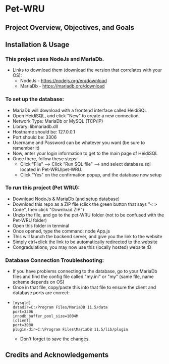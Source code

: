 # Pet-WRU

## Project Overview, Objectives, and Goals

## Installation & Usage
### This project uses NodeJs and MariaDb.
- Links to download them (download the version that correlates with your OS):
  - NodeJs - https://nodejs.org/en/download
  - MariaDb - https://mariadb.org/download

### To set up the database:
  - MariaDb will download with a frontend interface called HeidiSQL
  - Open HeidiSQL, and click "New" to create a new connection.
  - Network Type: MariaDb or MySQL (TCP/IP)
  - Library: libmariadb.dll
  - Hostname should be: 127.0.0.1
  - Port should be: 3306
  - Username and Password can be whatever you want (be sure to remember it)
  - Now, enter your login information to get to the main page of HeidiSQL
  - Once there, follow these steps:
    - Click "File" --> Click "Run SQL file" --> and select database.sql located in Pet-WRU/pet-WRU.
    - Click "Yes" on the confirmation popup, and the database now setup

### To run this project (Pet WRU):
  - Download NodeJs & MariaDb (and setup database)
  - Download this repo as a ZIP file (click the green button that says "< > Code", then click "Download ZIP")
  - Unzip the file, and go to the pet-WRU folder (not to be confused with the Pet-WRU folder)
  - Open this folder in terminal
  - Once opened, type the command: node App.js
  - This will launch the backend server, and give you the link to the website
  - Simply ctrl+click the link to be automatically redirected to the website
  - Congradulations, you may now use this (locally hosted) website :D

### Database Connection Troubleshooting:
  - If you have problems connecting to the database, go to your MariaDb files and find the config file called "my.ini" or "my" (same file, name scheme depends on OS)
  - Once in that file, copy/paste this into that file to ensure the client and database ports are correct:
-     [mysqld]
      datadir=C:/Program Files/MariaDB 11.5/data
      port=3306
      innodb_buffer_pool_size=1004M
      [client]
      port=3000
      plugin-dir=C:\Program Files\MariaDB 11.5/lib/plugin
  - Don't forget to save the changes.  

## Credits and Acknowledgements

